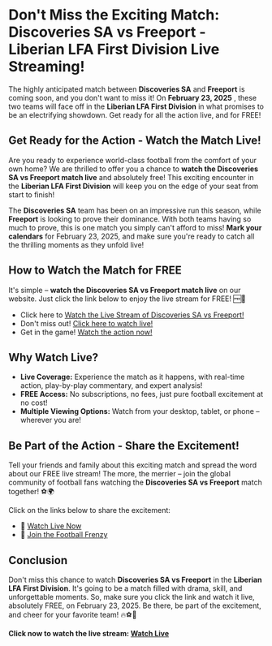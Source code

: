 # Don't Miss the Exciting Match: Discoveries SA vs Freeport - Liberian LFA First Division Live Streaming!

The highly anticipated match between **Discoveries SA** and **Freeport** is coming soon, and you don't want to miss it! On **February 23, 2025** , these two teams will face off in the **Liberian LFA First Division** in what promises to be an electrifying showdown. Get ready for all the action live, and for FREE!

## Get Ready for the Action - Watch the Match Live!

Are you ready to experience world-class football from the comfort of your own home? We are thrilled to offer you a chance to **watch the Discoveries SA vs Freeport match live** and absolutely free! This exciting encounter in the **Liberian LFA First Division** will keep you on the edge of your seat from start to finish!

The **Discoveries SA** team has been on an impressive run this season, while **Freeport** is looking to prove their dominance. With both teams having so much to prove, this is one match you simply can't afford to miss! **Mark your calendars** for February 23, 2025, and make sure you're ready to catch all the thrilling moments as they unfold live!

## How to Watch the Match for FREE

It's simple – **watch the Discoveries SA vs Freeport match live** on our website. Just click the link below to enjoy the live stream for FREE! 🆓🎥

- Click here to [Watch the Live Stream of Discoveries SA vs Freeport!](https://tinyurl.com/livestreamfreeo?st=Discoveries+SA+vs+Freeport&si=gh)
- Don't miss out! [Click here to watch live!](https://tinyurl.com/livestreamfreeo?st=Discoveries+SA+vs+Freeport&si=gh)
- Get in the game! [Watch the action now!](https://tinyurl.com/livestreamfreeo?st=Discoveries+SA+vs+Freeport&si=gh)

## Why Watch Live?

- **Live Coverage:** Experience the match as it happens, with real-time action, play-by-play commentary, and expert analysis!
- **FREE Access:** No subscriptions, no fees, just pure football excitement at no cost!
- **Multiple Viewing Options:** Watch from your desktop, tablet, or phone – wherever you are!

## Be Part of the Action - Share the Excitement!

Tell your friends and family about this exciting match and spread the word about our FREE live stream! The more, the merrier – join the global community of football fans watching the **Discoveries SA vs Freeport** match together! ⚽🌍

Click on the links below to share the excitement:

- 📱 [Watch Live Now](https://tinyurl.com/livestreamfreeo?st=Discoveries+SA+vs+Freeport&si=gh)
- 🎉 [Join the Football Frenzy](https://tinyurl.com/livestreamfreeo?st=Discoveries+SA+vs+Freeport&si=gh)

## Conclusion

Don't miss this chance to watch **Discoveries SA vs Freeport** in the **Liberian LFA First Division**. It's going to be a match filled with drama, skill, and unforgettable moments. So, make sure you click the link and watch it live, absolutely FREE, on February 23, 2025. Be there, be part of the excitement, and cheer for your favorite team! 🔥⚽🎉

**Click now to watch the live stream: [Watch Live](https://tinyurl.com/livestreamfreeo?st=Discoveries+SA+vs+Freeport&si=gh)**

